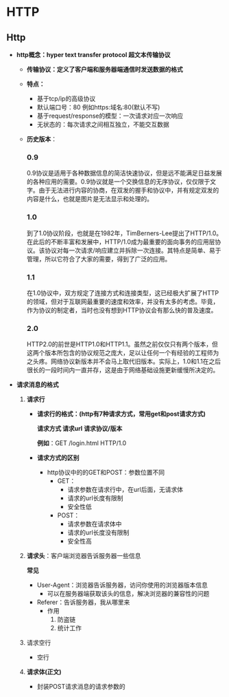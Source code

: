 # HTTP


## Http

- **http概念：hyper text transfer protocol 超文本传输协议**

  - **传输协议：定义了客户端和服务器端通信时发送数据的格式**

  - **特点：**

    - 基于tcp/ip的高级协议
    - 默认端口号：80  例如https:域名:80(默认不写)
    - 基于request/response的模型：一次请求对应一次响应
    - 无状态的：每次请求之间相互独立，不能交互数据

    

  - **历史版本**：

    ### 0.9

    0.9协议是适用于各种数据信息的简洁快速协议，但是远不能满足日益发展的各种应用的需要。0.9协议就是一个交换信息的无序协议，仅仅限于文字。由于无法进行内容的协商，在双发的握手和协议中，并有规定双发的内容是什么，也就是图片是无法显示和处理的。

    ### 1.0

    到了1.0协议阶段，也就是在1982年，TimBerners-Lee提出了HTTP/1.0。在此后的不断丰富和发展中，HTTP/1.0成为最重要的面向事务的应用层协议。该协议对每一次请求/响应建立并拆除一次连接。其特点是简单、易于管理，所以它符合了大家的需要，得到了广泛的应用。

    ### 1.1

    在1.0协议中，双方规定了连接方式和连接类型，这已经极大扩展了HTTP的领域，但对于互联网最重要的速度和效率，并没有太多的考虑。毕竟，作为协议的制定者，当时也没有想到HTTP协议会有那么快的普及速度。 

    ### 2.0

    HTTP2.0的前世是HTTP1.0和HTTP1.1。虽然之前仅仅只有两个版本，但这两个版本所包含的协议规范之庞大，足以让任何一个有经验的工程师为之头疼。网络协议新版本并不会马上取代旧版本。实际上，1.0和1.1在之后很长的一段时间内一直并存，这是由于网络基础设施更新缓慢所决定的。



- **请求消息的格式**

  1. **请求行**

     - **请求行的格式：(http有7种请求方式，常用get和post请求方式)**

       **请求方式	请求url	请求协议/版本**

       **例如**：GET    /login.html	HTTP/1.0

     - **请求方式的区别**

       - http协议中的的GET和POST：参数位置不同
         - GET：
           - 请求参数在请求行中，在url后面，无请求体
           - 请求的url长度有限制
           - 安全性低
         - POST：
           - 请求参数在请求体中
           - 请求的url长度没有限制
           - 安全性高

  2. **请求头**：客户端浏览器告诉服务器一些信息

     **常见**
     
     - User-Agent：浏览器告诉服务器，访问你使用的浏览器版本信息
       - 可以在服务器端获取该头的信息，解决浏览器的兼容性的问题
     - Referer：告诉服务器，我从哪里来
       - 作用
         1. 防盗链
         2. 统计工作
     
  3. 请求空行
     
     - 空行
     
  4. **请求体(正文)**
     
     - 封装POST请求消息的请求参数的
     
     
